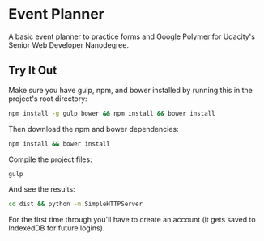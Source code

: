 # Event Planner

A basic event planner to practice forms and Google Polymer for
Udacity's Senior Web Developer Nanodegree.

## Try It Out

Make sure you have gulp, npm, and bower installed by running this in the
project's root directory:

```sh
npm install -g gulp bower && npm install && bower install
```

Then download the npm and bower dependencies:

```sh
npm install && bower install
```

Compile the project files:

```sh
gulp
```

And see the results:

```sh
cd dist && python -m SimpleHTTPServer
```


For the first time through you'll have to create an account (it gets
saved to IndexedDB for future logins).
